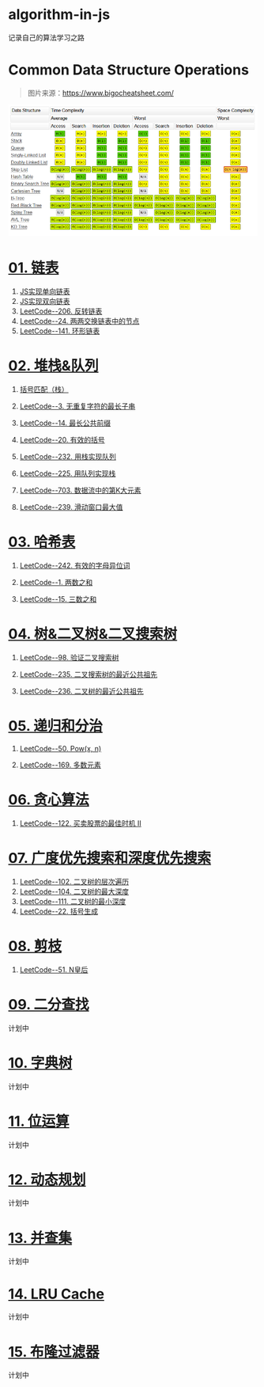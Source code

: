 # algorithm-in-js
记录自己的算法学习之路

# Common Data Structure Operations

> 图片来源：https://www.bigocheatsheet.com/

![Common Data Structure Operations](./images/常见数据结构操作对应的时间复杂度.png)

# [01. 链表](https://github.com/Victor151222/algorithm-in-js/tree/master/01.%20%E9%93%BE%E8%A1%A8)

1. [JS实现单向链表](https://github.com/Victor151222/algorithm-in-js/blob/master/01.%20%E9%93%BE%E8%A1%A8/JS%E5%AE%9E%E7%8E%B0%E5%8D%95%E5%90%91%E9%93%BE%E8%A1%A8.md)
2. [JS实现双向链表](https://github.com/Victor151222/algorithm-in-js/blob/master/01.%20%E9%93%BE%E8%A1%A8/JS%E5%AE%9E%E7%8E%B0%E5%8F%8C%E5%90%91%E9%93%BE%E8%A1%A8.md)
3. [LeetCode--206. 反转链表](https://github.com/Victor151222/algorithm-in-js/blob/master/01.%20%E9%93%BE%E8%A1%A8/LeetCode--206.%20%E5%8F%8D%E8%BD%AC%E9%93%BE%E8%A1%A8.md)
4. [LeetCode--24. 两两交换链表中的节点](https://github.com/Victor151222/algorithm-in-js/blob/master/01.%20%E9%93%BE%E8%A1%A8/LeetCode--24.%20%E4%B8%A4%E4%B8%A4%E4%BA%A4%E6%8D%A2%E9%93%BE%E8%A1%A8%E4%B8%AD%E7%9A%84%E8%8A%82%E7%82%B9.md)
5. [LeetCode--141. 环形链表](https://github.com/Victor151222/algorithm-in-js/blob/master/01.%20%E9%93%BE%E8%A1%A8/LeetCode--141.%20%E7%8E%AF%E5%BD%A2%E9%93%BE%E8%A1%A8.md)

# [02. 堆栈&队列](https://github.com/Victor151222/algorithm-in-js/tree/master/02.%20%E5%A0%86%E6%A0%88%26%E9%98%9F%E5%88%97)

1. [括号匹配（栈）](https://github.com/Victor151222/algorithm-in-js/blob/master/02.%20%E5%A0%86%E6%A0%88%26%E9%98%9F%E5%88%97/%E6%8B%AC%E5%8F%B7%E5%8C%B9%E9%85%8D%EF%BC%88%E6%A0%88%EF%BC%89.md)

2. [LeetCode--3. 无重复字符的最长子串](https://github.com/Victor151222/algorithm-in-js/blob/master/02.%20%E5%A0%86%E6%A0%88%26%E9%98%9F%E5%88%97/LeetCode--3.%20%E6%97%A0%E9%87%8D%E5%A4%8D%E5%AD%97%E7%AC%A6%E7%9A%84%E6%9C%80%E9%95%BF%E5%AD%90%E4%B8%B2.md)

3. [LeetCode--14. 最长公共前缀](https://github.com/Victor151222/algorithm-in-js/blob/master/02.%20%E5%A0%86%E6%A0%88%26%E9%98%9F%E5%88%97/LeetCode--14.%20%E6%9C%80%E9%95%BF%E5%85%AC%E5%85%B1%E5%89%8D%E7%BC%80.md)

4. [LeetCode--20. 有效的括号](https://github.com/Victor151222/algorithm-in-js/blob/master/02.%20%E5%A0%86%E6%A0%88%26%E9%98%9F%E5%88%97/LeetCode--20.%20%E6%9C%89%E6%95%88%E7%9A%84%E6%8B%AC%E5%8F%B7.md)

5. [LeetCode--232. 用栈实现队列](https://github.com/Victor151222/algorithm-in-js/blob/master/02.%20%E5%A0%86%E6%A0%88%26%E9%98%9F%E5%88%97/LeetCode--232.%20%E7%94%A8%E6%A0%88%E5%AE%9E%E7%8E%B0%E9%98%9F%E5%88%97.md)

6. [LeetCode--225. 用队列实现栈](https://github.com/Victor151222/algorithm-in-js/blob/master/02.%20%E5%A0%86%E6%A0%88%26%E9%98%9F%E5%88%97/LeetCode--225.%20%E7%94%A8%E9%98%9F%E5%88%97%E5%AE%9E%E7%8E%B0%E6%A0%88.md)

7. [LeetCode--703. 数据流中的第K大元素](https://github.com/Victor151222/algorithm-in-js/blob/master/02.%20%E5%A0%86%E6%A0%88%26%E9%98%9F%E5%88%97/LeetCode--703.%20%E6%95%B0%E6%8D%AE%E6%B5%81%E4%B8%AD%E7%9A%84%E7%AC%ACK%E5%A4%A7%E5%85%83%E7%B4%A0.md)

8. [LeetCode--239. 滑动窗口最大值](https://github.com/Victor151222/algorithm-in-js/blob/master/02.%20%E5%A0%86%E6%A0%88%26%E9%98%9F%E5%88%97/LeetCode--239.%20%E6%BB%91%E5%8A%A8%E7%AA%97%E5%8F%A3%E6%9C%80%E5%A4%A7%E5%80%BC.md)

# [03. 哈希表](https://github.com/Victor151222/algorithm-in-js/tree/master/03.%20%E5%93%88%E5%B8%8C%E8%A1%A8)

1. [LeetCode--242. 有效的字母异位词](https://github.com/Victor151222/algorithm-in-js/blob/master/03.%20%E5%93%88%E5%B8%8C%E8%A1%A8/LeetCode--242.%20%E6%9C%89%E6%95%88%E7%9A%84%E5%AD%97%E6%AF%8D%E5%BC%82%E4%BD%8D%E8%AF%8D.md)

2. [LeetCode--1. 两数之和](https://github.com/Victor151222/algorithm-in-js/blob/master/03.%20%E5%93%88%E5%B8%8C%E8%A1%A8/LeetCode--1.%20%E4%B8%A4%E6%95%B0%E4%B9%8B%E5%92%8C.md)

3. [LeetCode--15. 三数之和](https://github.com/Victor151222/algorithm-in-js/blob/master/03.%20%E5%93%88%E5%B8%8C%E8%A1%A8/LeetCode--15.%20%E4%B8%89%E6%95%B0%E4%B9%8B%E5%92%8C.md)



# [04. 树&二叉树&二叉搜索树](https://github.com/Victor151222/algorithm-in-js/tree/master/04.%20%E6%A0%91%26%E4%BA%8C%E5%8F%89%E6%A0%91%26%E4%BA%8C%E5%8F%89%E6%90%9C%E7%B4%A2%E6%A0%91)

1. [LeetCode--98. 验证二叉搜索树](https://github.com/Victor151222/algorithm-in-js/blob/master/04.%20%E6%A0%91%26%E4%BA%8C%E5%8F%89%E6%A0%91%26%E4%BA%8C%E5%8F%89%E6%90%9C%E7%B4%A2%E6%A0%91/LeetCode--98.%20%E9%AA%8C%E8%AF%81%E4%BA%8C%E5%8F%89%E6%90%9C%E7%B4%A2%E6%A0%91.md)

2. [LeetCode--235. 二叉搜索树的最近公共祖先](https://github.com/Victor151222/algorithm-in-js/blob/master/%E6%A0%91%26%E4%BA%8C%E5%8F%89%E6%A0%91%26%E4%BA%8C%E5%8F%89%E6%90%9C%E7%B4%A2%E6%A0%91/LeetCode--235.%20%E4%BA%8C%E5%8F%89%E6%90%9C%E7%B4%A2%E6%A0%91%E7%9A%84%E6%9C%80%E8%BF%91%E5%85%AC%E5%85%B1%E7%A5%96%E5%85%88.md)
3. [LeetCode--236. 二叉树的最近公共祖先](https://github.com/Victor151222/algorithm-in-js/blob/master/04.%20%E6%A0%91%26%E4%BA%8C%E5%8F%89%E6%A0%91%26%E4%BA%8C%E5%8F%89%E6%90%9C%E7%B4%A2%E6%A0%91/LeetCode--235.%20%E4%BA%8C%E5%8F%89%E6%90%9C%E7%B4%A2%E6%A0%91%E7%9A%84%E6%9C%80%E8%BF%91%E5%85%AC%E5%85%B1%E7%A5%96%E5%85%88.md)


# [05. 递归和分治](https://github.com/Victor151222/algorithm-in-js/tree/master/05.%20%E9%80%92%E5%BD%92%E5%92%8C%E5%88%86%E6%B2%BB)


1. [LeetCode--50. Pow(x, n)](https://github.com/Victor151222/algorithm-in-js/blob/master/05.%20%E9%80%92%E5%BD%92%E5%92%8C%E5%88%86%E6%B2%BB/LeetCode--50.%20Pow(x%2C%20n).md)

2. [LeetCode--169. 多数元素](https://github.com/Victor151222/algorithm-in-js/blob/master/05.%20%E9%80%92%E5%BD%92%E5%92%8C%E5%88%86%E6%B2%BB/LeetCode--169.%20%E5%A4%9A%E6%95%B0%E5%85%83%E7%B4%A0.md)

# [06. 贪心算法](https://github.com/Victor151222/algorithm-in-js/tree/master/06.%20%E8%B4%AA%E5%BF%83%E7%AE%97%E6%B3%95)

1. [LeetCode--122. 买卖股票的最佳时机 II](https://github.com/Victor151222/algorithm-in-js/blob/master/06.%20%E8%B4%AA%E5%BF%83%E7%AE%97%E6%B3%95/LeetCode--122.%20%E4%B9%B0%E5%8D%96%E8%82%A1%E7%A5%A8%E7%9A%84%E6%9C%80%E4%BD%B3%E6%97%B6%E6%9C%BA%20II.md)

# [07. 广度优先搜索和深度优先搜索](https://github.com/Victor151222/algorithm-in-js/tree/master/07.%20%E5%B9%BF%E5%BA%A6%E4%BC%98%E5%85%88%E6%90%9C%E7%B4%A2%E5%92%8C%E6%B7%B1%E5%BA%A6%E4%BC%98%E5%85%88%E6%90%9C%E7%B4%A2)

1. [LeetCode--102. 二叉树的层次遍历](https://github.com/Victor151222/algorithm-in-js/blob/master/07.%20%E5%B9%BF%E5%BA%A6%E4%BC%98%E5%85%88%E6%90%9C%E7%B4%A2%E5%92%8C%E6%B7%B1%E5%BA%A6%E4%BC%98%E5%85%88%E6%90%9C%E7%B4%A2/LeetCode--102.%20%E4%BA%8C%E5%8F%89%E6%A0%91%E7%9A%84%E5%B1%82%E6%AC%A1%E9%81%8D%E5%8E%86.md)
2. [LeetCode--104. 二叉树的最大深度](https://github.com/Victor151222/algorithm-in-js/blob/master/07.%20%E5%B9%BF%E5%BA%A6%E4%BC%98%E5%85%88%E6%90%9C%E7%B4%A2%E5%92%8C%E6%B7%B1%E5%BA%A6%E4%BC%98%E5%85%88%E6%90%9C%E7%B4%A2/LeetCode--104.%20%E4%BA%8C%E5%8F%89%E6%A0%91%E7%9A%84%E6%9C%80%E5%A4%A7%E6%B7%B1%E5%BA%A6.md)
3. [LeetCode--111. 二叉树的最小深度](https://github.com/Victor151222/algorithm-in-js/blob/master/07.%20%E5%B9%BF%E5%BA%A6%E4%BC%98%E5%85%88%E6%90%9C%E7%B4%A2%E5%92%8C%E6%B7%B1%E5%BA%A6%E4%BC%98%E5%85%88%E6%90%9C%E7%B4%A2/LeetCode--111.%20%E4%BA%8C%E5%8F%89%E6%A0%91%E7%9A%84%E6%9C%80%E5%B0%8F%E6%B7%B1%E5%BA%A6.md)
4. [LeetCode--22. 括号生成](https://github.com/Victor151222/algorithm-in-js/blob/master/07.%20%E5%B9%BF%E5%BA%A6%E4%BC%98%E5%85%88%E6%90%9C%E7%B4%A2%E5%92%8C%E6%B7%B1%E5%BA%A6%E4%BC%98%E5%85%88%E6%90%9C%E7%B4%A2/LeetCode--22.%20%E6%8B%AC%E5%8F%B7%E7%94%9F%E6%88%90.md)

# [08. 剪枝](https://github.com/Victor151222/algorithm-in-js/tree/master/08.%20%E5%89%AA%E6%9E%9D)

1. [LeetCode--51. N皇后](https://github.com/Victor151222/algorithm-in-js/blob/master/08.%20%E5%89%AA%E6%9E%9D/LeetCode--51.%20N%E7%9A%87%E5%90%8E.md)

# [09. 二分查找](https://github.com/Victor151222/algorithm-in-js/tree/master/09.%20%E4%BA%8C%E5%88%86%E6%9F%A5%E6%89%BE)

计划中

# [10. 字典树](https://github.com/Victor151222/algorithm-in-js/tree/master/10.%20%E5%AD%97%E5%85%B8%E6%A0%91)

计划中

# [11. 位运算](https://github.com/Victor151222/algorithm-in-js/tree/master/11.%20%E4%BD%8D%E8%BF%90%E7%AE%97)

计划中

# [12. 动态规划](https://github.com/Victor151222/algorithm-in-js/tree/master/12.%20%E5%8A%A8%E6%80%81%E8%A7%84%E5%88%92)

计划中

# [13. 并查集](https://github.com/Victor151222/algorithm-in-js/tree/master/13.%20%E5%B9%B6%E6%9F%A5%E9%9B%86)

计划中

# [14. LRU Cache](https://github.com/Victor151222/algorithm-in-js/tree/master/14.%20LRU%20Cache)

计划中

# [15. 布隆过滤器](https://github.com/Victor151222/algorithm-in-js/tree/master/15.%20%E5%B8%83%E9%9A%86%E8%BF%87%E6%BB%A4%E5%99%A8)

计划中

